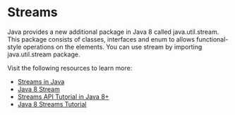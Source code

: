 # Streams

Java provides a new additional package in Java 8 called java.util.stream. This package consists of classes, interfaces and enum to allows functional-style operations on the elements. You can use stream by importing java.util.stream package.


Visit the following resources to learn more:

- [Streams in Java](https://www.geeksforgeeks.org/stream-in-java/)
- [Java 8 Stream](https://www.javatpoint.com/java-8-stream)
- [Streams API Tutorial in Java 8+](https://www.youtube.com/watch?v=VNovNwHr9jY)
- [Java 8 Streams Tutorial](https://www.youtube.com/watch?v=t1-YZ6bF-g0)